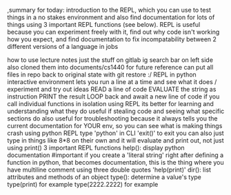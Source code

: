 ,summary for today: introduction to the REPL, which you can use to test things in a no stakes environment and also find documentation for lots of things using 3 important REPL functions (see below). REPL is useful because you can experiment freely with it, find out why code isn't working how you expect, and find documentation to fix incompatability between 2 different versions of a language in jobs

how to use lecture notes
	just the stuff on gitlab ig
	search bar on left side also
	cloned them into documents/cs1440 for future reference
	can put all files in repo back to original state with git restore :/
REPL in python
	interactive environment
	lets you run a line at a time and see what it does / experiment and try out ideas 
	READ a line of code
	EVALUATE the string as instruction
	PRINT the result
	LOOP back and await a new line of code
	if you call individual functions in isolation using REPL its better for learning and understanding what they do
	useful if stealing code and seeing what specific sections do
	also useful for troubleshooting because it always tells you the current documentation for YOUR env, so you can see what is making things crash
using python REPL
	type 'python' in CLI
	'exit()' to exit
	you can also just type in things like 8\*8 on their own and it will evaluate and print out, not just using print()
3 important REPL functions
	help(): display python documentation
		#important if you create a 'literal string' right after defining a function in python, that becomes documentation, this is the thing where you have multiline comment using three double quotes
		'help(print)'
	dir(): list attributes and methods of an object
	type(): determine a value's type
		type(print) for example
		type(2222.2222) for example
	